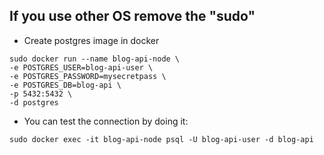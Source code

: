 ## If you use other OS remove the "sudo"

* Create postgres image in docker 

```
sudo docker run --name blog-api-node \
-e POSTGRES_USER=blog-api-user \
-e POSTGRES_PASSWORD=mysecretpass \
-e POSTGRES_DB=blog-api \
-p 5432:5432 \
-d postgres
```

* You can test the connection by doing it: 
```
sudo docker exec -it blog-api-node psql -U blog-api-user -d blog-api

```